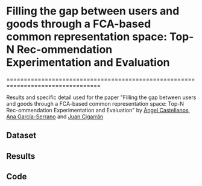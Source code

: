 # Filling the gap between users and goods through a FCA-based common representation space: Top-N Rec-ommendation Experimentation and Evaluation
=================================================================================

Results and specific detail used for the paper "Filling the gap between users and goods through a FCA-based common representation space: Top-N Rec-ommendation Experimentation and Evaluation" by [Ángel Castellanos](http://nlp.uned.es/~acastellanos/), [Ana García-Serrano](http://nlp.uned.es/web-nlp/index.php?option=com_content&view=article&id=11) and [Juan Cigarrán](http://nlp.uned.es/~juanci/)

## Dataset

## Results



## Code

